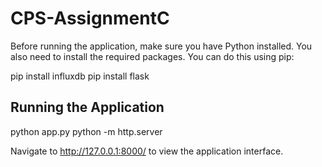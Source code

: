 # CPS-AssignmentC
Before running the application, make sure you have Python installed. You also need to install the required packages. You can do this using pip:

pip install influxdb
pip install flask

## Running the Application

python app.py
python -m http.server

Navigate to http://127.0.0.1:8000/ to view the application interface.
